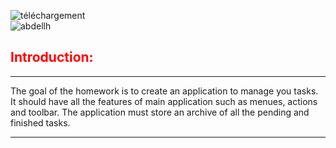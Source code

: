 ![téléchargement](https://user-images.githubusercontent.com/96391221/146688592-d36925a3-35d8-4e78-875a-d4968a4e32e6.png)  
![abdellh](https://user-images.githubusercontent.com/96391221/150834237-7fdc3bee-675d-4557-a18a-84cf404da882.png)

## <span style="color:red">Introduction:</span>

* * *
The goal of the homework is to create an application to manage you tasks. It should have all the features of main application such as menues, actions and toolbar. The application must store an archive of all the pending and finished tasks.

* * *
